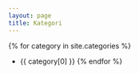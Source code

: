 ```yaml
---
layout: page
title: Kategori
---
```

{% for category in site.categories %}
- {{ category[0] }}
{% endfor %}
